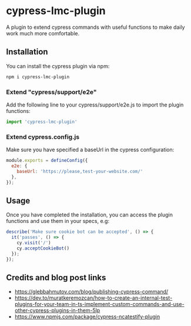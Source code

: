 # cypress-lmc-plugin

A plugin to extend cypress commands with useful functions to make daily work much more comfortable.

## Installation

You can install the cypress plugin via npm:

```bash
npm i cypress-lmc-plugin
```

### Extend "cypress/support/e2e"

Add the following line to your cypress/support/e2e.js to import the plugin functions:

```js
import 'cypress-lmc-plugin'
```

### Extend cypress.config.js

Make sure you have specified a baseUrl in the cypress configuration:

```js
module.exports = defineConfig({
  e2e: {
    baseUrl: 'https://please,test-your-website.com/'
  },
});
```

## Usage

Once you have completed the installation, you can access the plugin functions and use them in your specs, e.g:

```js
describe('Make sure cookie bot can be accepted', () => {
  it('passes', () => {
    cy.visit('/')
    cy.acceptCookieBot()
  });
});
```

## Credits and blog post links
- https://glebbahmutov.com/blog/publishing-cypress-command/
- https://dev.to/muratkeremozcan/how-to-create-an-internal-test-plugins-for-your-team-in-ts-implement-custom-commands-and-use-other-cypress-plugins-in-them-5lp
- https://www.npmjs.com/package/cypress-ncatestify-plugin
